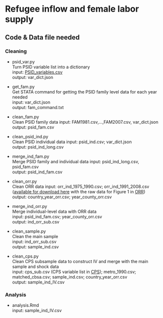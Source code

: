 # Refugee inflow and female labor supply

## Code & Data file needed
### Cleaning

- psid_var.py \
Turn PSID variable list into a dictionary \
input: [PSID_variables.csv](https://github.com/iefis/ma_thesis/tree/main/data/PSID) \
output: var_dict.json

- get_fam.py \
Get STATA command for getting the PSID family level data for each year needed \
input: var_dict.json \
output: fam_command.txt

- clean_fam.py \
Clean PSID family data
input: FAM1981.csv,...,FAM2007.csv, var_dict.json \
output: psid_fam.csv

- clean_psid_ind.py \
Clean PSID individual data
input: psid_ind.csv; var_dict.json \
output: psid_ind_long.csv

- merge_ind_fam.py \
Merge PSID family and individual data
input: psid_ind_long.csv, psid_fam.csv \
output: psid_ind_fam.csv

- clean_orr.py \
Clean ORR data
input: orr_ind_1975_1990.csv; orr_ind_1991_2008.csv  
([available for download here](https://www.refugeeresettlementdata.com/data.html) with
the raw data for Figure 1 in [ORR](https://github.com/iefis/ma_thesis/tree/main/data/ORR)) \
output: country_year_orr.csv; year_county_orr.csv

- merge_ind_orr.py \
Merge individual-level data with ORR data \
input: psid_ind_fam.csv; year_county_orr.csv \
output: ind_orr_sub.csv 

- clean_sample.py \
Clean the main sample \
input: ind_orr_sub.csv \
output: sample_ind.csv

- clean_cps.py \
Clean CPS subsample data to construct IV and merge with the main sample and shock data \
input: 
cps_sub.csv (CPS variable list in [CPS](https://github.com/iefis/ma_thesis/tree/main/data/CPS)); 
metro_1990.csv; matched_cbsa.csv; sample_ind.csv; country_year_orr.csv \
output: sample_ind_IV.csv

### Analysis
- analysis.Rmd \
input: sample_ind_IV.csv
